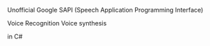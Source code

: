 Unofficial Google SAPI
(Speech Application Programming Interface)

Voice Recognition
Voice synthesis

in C#